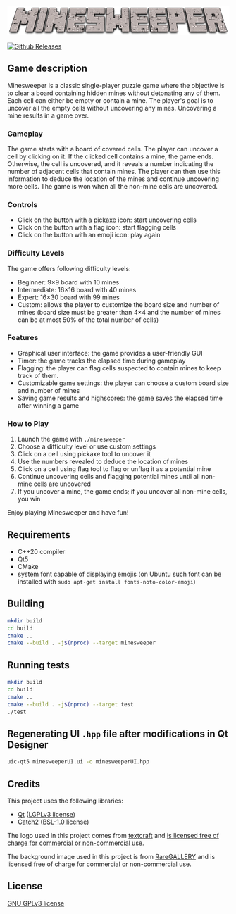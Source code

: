 <div align="center">
  <img src="resources/images/MINESWEEPER.png" alt="Minesweeper logo">
</div>

[![Github Releases](https://img.shields.io/badge/release-v1.0-brightgreen)](https://gitlab-stud.elka.pw.edu.pl/mmachnik/minesweeper)

## Game description
Minesweeper is a classic single-player puzzle game where the objective is to clear a board containing hidden mines without detonating any of them. Each cell can either be empty or contain a mine. The player's goal is to uncover all the empty cells without uncovering any mines. Uncovering a mine results in a game over.

### Gameplay
The game starts with a board of covered cells. The player can uncover a cell by clicking on it. If the clicked cell contains a mine, the game ends. Otherwise, the cell is uncovered, and it reveals a number indicating the number of adjacent cells that contain mines. The player can then use this information to deduce the location of the mines and continue uncovering more cells. The game is won when all the non-mine cells are uncovered.

### Controls
- Click on the button with a pickaxe icon: start uncovering cells
- Click on the button with a flag icon: start flagging cells
- Click on the button with an emoji icon: play again

### Difficulty Levels
The game offers following difficulty levels:

- Beginner: 9×9 board with 10 mines
- Intermediate: 16×16 board with 40 mines
- Expert: 16×30 board with 99 mines
- Custom: allows the player to customize the board size and number of mines (board size must be greater than 4×4 and the number of mines can be at most 50% of the total number of cells)

### Features
- Graphical user interface: the game provides a user-friendly GUI
- Timer: the game tracks the elapsed time during gameplay
- Flagging: the player can flag cells suspected to contain mines to keep track of them.
- Customizable game settings: the player can choose a custom board size and number of mines
- Saving game results and highscores: the game saves the elapsed time after winning a game

### How to Play
1. Launch the game with `./minesweeper`
2. Choose a difficulty level or use custom settings
3. Click on a cell using pickaxe tool to uncover it
4. Use the numbers revealed to deduce the location of mines
5. Click on a cell using flag tool to flag or unflag it as a potential mine
6. Continue uncovering cells and flagging potential mines until all non-mine cells are uncovered
7. If you uncover a mine, the game ends; if you uncover all non-mine cells, you win

Enjoy playing Minesweeper and have fun!

## Requirements
- C++20 compiler
- Qt5
- CMake
- system font capable of displaying emojis (on Ubuntu such font can be installed with `sudo apt-get install fonts-noto-color-emoji`)

## Building
```sh
mkdir build
cd build
cmake ..
cmake --build . -j$(nproc) --target minesweeper
```

## Running tests
```sh
mkdir build
cd build
cmake ..
cmake --build . -j$(nproc) --target test
./test
```

## Regenerating UI `.hpp` file after modifications in Qt Designer
```sh
uic-qt5 minesweeperUI.ui -o minesweeperUI.hpp
```

## Credits
This project uses the following libraries:

- [Qt](https://www.qt.io/) ([LGPLv3 license](https://www.gnu.org/licenses/lgpl-3.0.en.html))
- [Catch2](https://github.com/catchorg/Catch2) ([BSL-1.0 license](https://github.com/catchorg/Catch2/blob/devel/LICENSE.txt))

The logo used in this project comes from [textcraft](https://textcraft.net) and [is licensed free of charge for commercial or non-commercial use](https://textcraft.net/privacy.php).

The background image used in this project is from [RareGALLERY](https://rare-gallery.com) and is licensed free of charge for commercial or non-commercial use.

## License
[GNU GPLv3 license](https://www.gnu.org/licenses/gpl-3.0.html)
